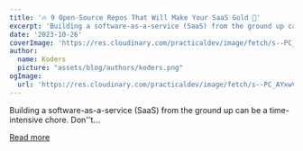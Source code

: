 ```yaml
---
title: '🔥 9 Open-Source Repos That Will Make Your SaaS Gold 🤔'
excerpt: 'Building a software-as-a-service (SaaS) from the ground up can be a time-intensive chore.  Don''t...'
date: '2023-10-26'
coverImage: 'https://res.cloudinary.com/practicaldev/image/fetch/s--PC_AYxwV--/c_imagga_scale,f_auto,fl_progressive,h_420,q_66,w_1000/https://dev-to-uploads.s3.amazonaws.com/uploads/articles/u1ulum123nk2ms4rqzpk.gif'
author:
  name: Koders
  picture: "assets/blog/authors/koders.png"
ogImage:
  url: 'https://res.cloudinary.com/practicaldev/image/fetch/s--PC_AYxwV--/c_imagga_scale,f_auto,fl_progressive,h_420,q_66,w_1000/https://dev-to-uploads.s3.amazonaws.com/uploads/articles/u1ulum123nk2ms4rqzpk.gif'
---
```


Building a software-as-a-service (SaaS) from the ground up can be a time-intensive chore.  Don''t...

[Read more](https://dev.to/nathan_tarbert/9-open-source-repos-that-will-make-your-saas-gold-54h7)
